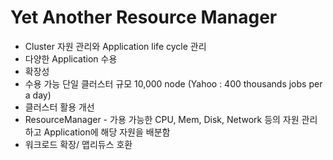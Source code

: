 # Yet Another Resource Manager

* Cluster 자원 관리와 Application life cycle 관리
* 다양한 Application 수용
 * 확장성 
  * 수용 가능 단일 클러스터 규모 10,000 node (Yahoo : 400 thousands jobs per a day)
* 클러스터 활용 개선
 * ResourceManager - 가용 가능한 CPU, Mem, Disk, Network 등의 자원 관리하고 Application에 해당 자원을 배분함
* 워크로드 확장/ 맵리듀스 호환

 

